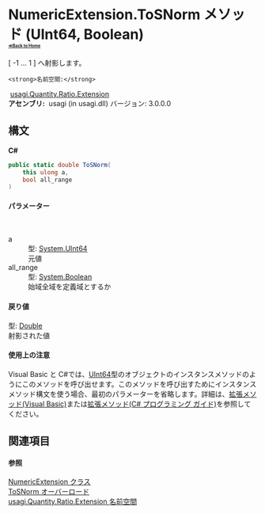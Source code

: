 # NumericExtension.ToSNorm メソッド (UInt64, Boolean)<div style="font-size:30%"><a href="https://github.com/usagi/usagi.cs/blob/master/docs/Home.md">≪Back to Home</a></div> 

[ -1 ... 1 ] へ射影します。


    <strong>名前空間:</strong>
&nbsp;<a href="N_usagi_Quantity_Ratio_Extension.md">usagi.Quantity.Ratio.Extension</a><br /><strong>アセンブリ:</strong>
&nbsp;usagi (in usagi.dll) バージョン: 3.0.0.0

## 構文

**C#**<br />
``` C#
public static double ToSNorm(
	this ulong a,
	bool all_range
)
```


#### パラメーター
&nbsp;<dl><dt>a</dt><dd>型: <a href="http://msdn2.microsoft.com/ja-jp/library/06cf7918" target="_blank">System.UInt64</a><br />元値</dd><dt>all_range</dt><dd>型: <a href="http://msdn2.microsoft.com/ja-jp/library/a28wyd50" target="_blank">System.Boolean</a><br />始域全域を定義域とするか</dd></dl>

#### 戻り値
型: <a href="http://msdn2.microsoft.com/ja-jp/library/643eft0t" target="_blank">Double</a><br />射影された値

#### 使用上の注意
Visual Basic と C#では、<a href="http://msdn2.microsoft.com/ja-jp/library/06cf7918" target="_blank">UInt64</a>型のオブジェクトのインスタンスメソッドのようにこのメソッドを呼び出せます。このメソッドを呼び出すためにインスタンスメソッド構文を使う場合、最初のパラメーターを省略します。詳細は、<a href="http://msdn.microsoft.com/ja-jp/library/bb384936.aspx" target="_blank">拡張メソッド(Visual Basic)</a>または<a href="http://msdn.microsoft.com/ja-jp/library/bb383977.aspx" target="_blank">拡張メソッド(C# プログラミング ガイド)</a>を参照してください。

## 関連項目


#### 参照
<a href="T_usagi_Quantity_Ratio_Extension_NumericExtension.md">NumericExtension クラス</a><br /><a href="Overload_usagi_Quantity_Ratio_Extension_NumericExtension_ToSNorm.md">ToSNorm オーバーロード</a><br /><a href="N_usagi_Quantity_Ratio_Extension.md">usagi.Quantity.Ratio.Extension 名前空間</a><br />